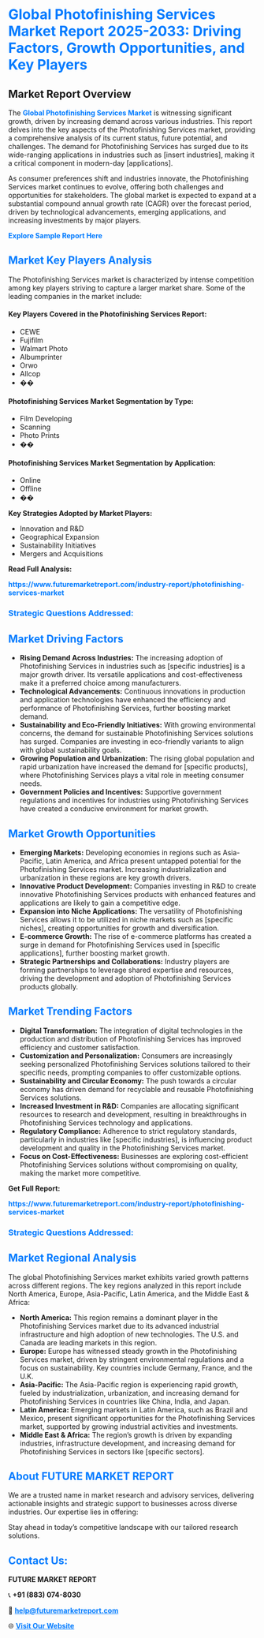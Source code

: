 <h1 style="color: #007BFF;">Global Photofinishing Services Market Report 2025-2033: Driving Factors, Growth Opportunities, and Key Players</h1>

<section id="overview">
<h2>Market Report Overview</h2>
<p>The <a href="https://www.futuremarketreport.com/industry-report/photofinishing-services-market" style="color: #007BFF; text-decoration: none;"><strong>Global Photofinishing Services Market</strong></a> is witnessing significant growth, driven by increasing demand across various industries. This report delves into the key aspects of the Photofinishing Services market, providing a comprehensive analysis of its current status, future potential, and challenges. The demand for Photofinishing Services has surged due to its wide-ranging applications in industries such as [insert industries], making it a critical component in modern-day [applications].</p>
<p>As consumer preferences shift and industries innovate, the Photofinishing Services market continues to evolve, offering both challenges and opportunities for stakeholders. The global market is expected to expand at a substantial compound annual growth rate (CAGR) over the forecast period, driven by technological advancements, emerging applications, and increasing investments by major players.</p>
</section>

<section id="overview">
<p><a href="https://www.futuremarketreport.com/request-sample/reportId=118638" style="color: #007BFF; text-decoration: none;"><strong>Explore Sample Report Here</strong></a></p>
</section>

<section id="key-players">
<h2 style="color: #007BFF;">Market Key Players Analysis</h2>
<p>The Photofinishing Services market is characterized by intense competition among key players striving to capture a larger market share. Some of the leading companies in the market include:</p>
<h4>Key Players Covered in the Photofinishing Services Report:</h4>
<ul><li>CEWE</li><li>Fujifilm</li><li>Walmart Photo</li><li>Albumprinter</li><li>Orwo</li><li>Allcop</li><li>��</li></ul>
<h4>Photofinishing Services Market Segmentation by Type:</h4>
<ul><li>Film Developing</li><li>Scanning</li><li>Photo Prints</li><li>��</li></ul>

<h4>Photofinishing Services Market Segmentation by Application:</h4>
<ul><li>Online</li><li>Offline</li><li>��</li></ul>
<p><strong>Key Strategies Adopted by Market Players:</strong></p>
<ul>
<li>Innovation and R&D</li>
<li>Geographical Expansion</li>
<li>Sustainability Initiatives</li>
<li>Mergers and Acquisitions</li>
</ul>
</section>

<section>
<p><strong>Read Full Analysis: </strong></p><a href="https://www.futuremarketreport.com/industry-report/photofinishing-services-market" style="color: #007BFF; text-decoration: none;"><strong>https://www.futuremarketreport.com/industry-report/photofinishing-services-market</strong></a>
<h3 style="color: #007BFF;">Strategic Questions Addressed:</h3>
</section>

<section id="driving-factors">
<h2 style="color: #007BFF;">Market Driving Factors</h2>
<ul>
<li><strong>Rising Demand Across Industries:</strong> The increasing adoption of Photofinishing Services in industries such as [specific industries] is a major growth driver. Its versatile applications and cost-effectiveness make it a preferred choice among manufacturers.</li>
<li><strong>Technological Advancements:</strong> Continuous innovations in production and application technologies have enhanced the efficiency and performance of Photofinishing Services, further boosting market demand.</li>
<li><strong>Sustainability and Eco-Friendly Initiatives:</strong> With growing environmental concerns, the demand for sustainable Photofinishing Services solutions has surged. Companies are investing in eco-friendly variants to align with global sustainability goals.</li>
<li><strong>Growing Population and Urbanization:</strong> The rising global population and rapid urbanization have increased the demand for [specific products], where Photofinishing Services plays a vital role in meeting consumer needs.</li>
<li><strong>Government Policies and Incentives:</strong> Supportive government regulations and incentives for industries using Photofinishing Services have created a conducive environment for market growth.</li>
</ul>
</section>

<section id="growth-opportunities">
<h2 style="color: #007BFF;">Market Growth Opportunities</h2>
<ul>
<li><strong>Emerging Markets:</strong> Developing economies in regions such as Asia-Pacific, Latin America, and Africa present untapped potential for the Photofinishing Services market. Increasing industrialization and urbanization in these regions are key growth drivers.</li>
<li><strong>Innovative Product Development:</strong> Companies investing in R&D to create innovative Photofinishing Services products with enhanced features and applications are likely to gain a competitive edge.</li>
<li><strong>Expansion into Niche Applications:</strong> The versatility of Photofinishing Services allows it to be utilized in niche markets such as [specific niches], creating opportunities for growth and diversification.</li>
<li><strong>E-commerce Growth:</strong> The rise of e-commerce platforms has created a surge in demand for Photofinishing Services used in [specific applications], further boosting market growth.</li>
<li><strong>Strategic Partnerships and Collaborations:</strong> Industry players are forming partnerships to leverage shared expertise and resources, driving the development and adoption of Photofinishing Services products globally.</li>
</ul>
</section>

<section id="trending-factors">
<h2 style="color: #007BFF;">Market Trending Factors</h2>
<ul>
<li><strong>Digital Transformation:</strong> The integration of digital technologies in the production and distribution of Photofinishing Services has improved efficiency and customer satisfaction.</li>
<li><strong>Customization and Personalization:</strong> Consumers are increasingly seeking personalized Photofinishing Services solutions tailored to their specific needs, prompting companies to offer customizable options.</li>
<li><strong>Sustainability and Circular Economy:</strong> The push towards a circular economy has driven demand for recyclable and reusable Photofinishing Services solutions.</li>
<li><strong>Increased Investment in R&D:</strong> Companies are allocating significant resources to research and development, resulting in breakthroughs in Photofinishing Services technology and applications.</li>
<li><strong>Regulatory Compliance:</strong> Adherence to strict regulatory standards, particularly in industries like [specific industries], is influencing product development and quality in the Photofinishing Services market.</li>
<li><strong>Focus on Cost-Effectiveness:</strong> Businesses are exploring cost-efficient Photofinishing Services solutions without compromising on quality, making the market more competitive.</li>
</ul>
</section>

<section>
<p><strong>Get Full Report: </strong></p><a href="https://www.futuremarketreport.com/industry-report/photofinishing-services-market" style="color: #007BFF; text-decoration: none;"><strong>https://www.futuremarketreport.com/industry-report/photofinishing-services-market</strong></a>
<h3 style="color: #007BFF;">Strategic Questions Addressed:</h3>
</section>


<section id="regional-analysis">
<h2 style="color: #007BFF;">Market Regional Analysis</h2>
<p>The global Photofinishing Services market exhibits varied growth patterns across different regions. The key regions analyzed in this report include North America, Europe, Asia-Pacific, Latin America, and the Middle East & Africa:</p>
<ul>
<li><strong>North America:</strong> This region remains a dominant player in the Photofinishing Services market due to its advanced industrial infrastructure and high adoption of new technologies. The U.S. and Canada are leading markets in this region.</li>
<li><strong>Europe:</strong> Europe has witnessed steady growth in the Photofinishing Services market, driven by stringent environmental regulations and a focus on sustainability. Key countries include Germany, France, and the U.K.</li>
<li><strong>Asia-Pacific:</strong> The Asia-Pacific region is experiencing rapid growth, fueled by industrialization, urbanization, and increasing demand for Photofinishing Services in countries like China, India, and Japan.</li>
<li><strong>Latin America:</strong> Emerging markets in Latin America, such as Brazil and Mexico, present significant opportunities for the Photofinishing Services market, supported by growing industrial activities and investments.</li>
<li><strong>Middle East & Africa:</strong> The region’s growth is driven by expanding industries, infrastructure development, and increasing demand for Photofinishing Services in sectors like [specific sectors].</li>
</ul>
</section>

<footer>
<h2 style="color: #007BFF;">About FUTURE MARKET REPORT</h2>
<p>We are a trusted name in market research and advisory services, delivering actionable insights and strategic support to businesses across diverse industries. Our expertise lies in offering:</p>

<p>Stay ahead in today’s competitive landscape with our tailored research solutions.</p>

<h2 style="color: #007BFF;">Contact Us:</h2>
<p><strong>FUTURE MARKET REPORT</strong></p>
<p>📞 <strong>+91 (883) 074-8030</strong></p>
<p>📧 <strong><a href="mailto:help@futuremarketreport.com" style="color: #007BFF;">help@futuremarketreport.com</a></strong></p>
<p>🌐 <strong><a href="https://www.futuremarketreport.com/" style="color: #007BFF;">Visit Our Website</a></strong></p>
</footer>